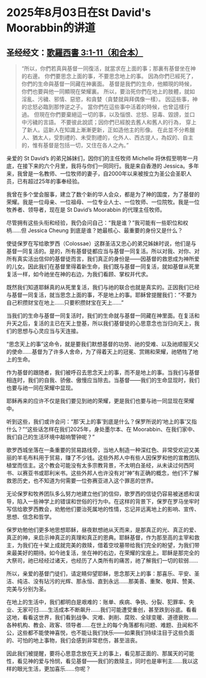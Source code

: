 # 2025年8月03日在St David's Moorabbin的讲道
## 圣经经文：[歌羅西書‬ ‭3‬:‭1‬-‭11‬（和合本）](https://bible.com/bible/46/col.3.1-11.CUNP-神)

> “所以，你們若真與基督一同復活，就當求在上面的事；那裏有基督坐在神的右邊。 你們要思念上面的事，不要思念地上的事。 因為你們已經死了，你們的生命與基督一同藏在神裏面。 基督是我們的生命，他顯現的時候，你們也要與他一同顯現在榮耀裏。 所以，要治死你們在地上的肢體，就如淫亂、污穢、邪情、惡慾，和貪婪（貪婪就與拜偶像一樣）。 因這些事，神的忿怒必臨到那悖逆之子。 當你們在這些事中活着的時候，也曾這樣行過。 但現在你們要棄絕這一切的事，以及惱恨、忿怒、惡毒、毀謗，並口中污穢的言語。 不要彼此說謊；因你們已經脫去舊人和舊人的行為， 穿上了新人。這新人在知識上漸漸更新，正如造他主的形像。 在此並不分希臘人、猶太人，受割禮的、未受割禮的，化外人、西古提人，為奴的、自主的，惟有基督是包括一切，又住在各人之內。”

亲爱的 St David’s 的弟兄姊妹们，因你们的主任牧师 Michelle 将休假至明年一月底，在接下来的六个月里，我将与你们一同同行。我是来自香港的 Jessica。多年来，我曾是一名教师、一位牧师的妻子，自2000年以来被按立为圣公会圣职人员，已有超过25年的事奉经验。

我曾在多个堂会服事，建立了数个新的华人会众，都是为了神的国度，为了基督的荣耀。我是一位母亲、一位祖母、一位专业人士、一位牧师、一位院牧。我是一位牧养者、领导者，现在是 St David’s Moorabbin 的代理主任牧师。

尽管拥有这些头衔和经验，我仍会问自己：“我是谁？”我可能有一些职位和权柄……但 Jessica Cheung 到底是谁？她最核心、最重要的身份又是什么？

使徒保罗在写给歌罗西（Colossae）这群圣洁又忠心的弟兄姊妹时说，他们是与基督一同复活的。是的，所有基督徒都应当与基督一同复活。所以对我、对你、对所有真实活出信仰的基督徒而言，我们真正的身份是——因基督的救恩成为神所爱的儿女。因此我们在基督里得着新生命，我们既与基督一同复活，就如基督从死里复活一样，如今祂坐在神的右边，为我们看顾、掌权并代求。

既然我们知道耶稣真的从死里复活，我们与祂的联合也就是真实的。正因我们已经与基督一同复活，就当思念上面的事，不是地上的事。耶稣曾提醒我们：“不要为自己积攒财宝在地上……只要积攒财宝在天上……”

当我们的生命与基督一同复活时，我们的生命就与基督一同藏在神里面。在复活和升天之后，复活的主已在天上登基，所以我们基督徒的心思意念也当归向天上，我们的思想与心灵应当与天连接。

“思念天上的事”这命令，就是要我们默想基督的功劳、祂的受难、以及祂顺服天父的使命……基督为了许多人舍命，为了得着天上的冠冕、赏赐和荣耀，祂牺牲了地上的生命。

作为基督的跟随者，我们被呼召去思念天上的事，而不是地上的事。当我们与基督相连时，我们的自我、骄傲、傲慢应当除去。当基督——我们的生命显现时，我们也要与祂一同在荣耀中显现。

耶稣再来的应许不仅是我们要见到祂的荣耀，更是我们也要与祂一同显现在荣耀中。

听到这些，我们或许会问：“那‘天上的事’到底是什么？保罗所说的‘地上的事’又指什么？”“这些话怎样在我们2025年，身处墨尔本、在 Moorabbin、在我们家中、我们自己的生活环境中敲响警钟呢？”

歌罗西城坐落在一条重要的贸易路线旁，当地人制造一种深红色、非常受欢迎又美丽的羊毛布料用于贸易，赚了不少钱。这些外邦人中有些人因保罗和他的宣教团队植堂而信主。这个教会可能没有太多宗教背景，不太明白圣经，从未读过何西阿书、以赛亚书或耶利米书。这些外邦人也许没有对“神”有正确的概念，他们不了解救恩历史，也不知道为何需要一位弥赛亚进入这个罪恶的世界。

无论保罗和牧养团队多么努力地建立他们的信仰，歌罗西的信徒仍容易被迷惑和误导，陷入一些神学上的错误和世俗的行为中。在这样的背景下，保罗在罗马坐牢时写信给歌罗西教会，劝勉他们要治死属地的性情，忘记并远离地上的影响、宣传、思想、信念和哲学。

保罗劝勉他们更多地思想耶稣，昼夜默想祂从天而来，是那真正的光、真正的爱、真正的神，来启示神真正的真理和真正的恩典。耶稣基督，作为那至高的主宰和救主，为我们在十架上成就完美的救赎，借着空坟墓带给我们完全的盼望，为我们带来最美好的期待。如今祂复活，坐在神的右边，在荣耀的宝座上。耶稣是那完全的大祭司，祂已经经过诸天，也经历了人类所有的痛苦，祂了解我们一切的软弱……

所以，亲爱的基督门徒们，请定睛仰望耶稣，思念那天上的事：那喜乐、平安、圣洁、纯洁、没有玷污的光辉、那永恒、直到永远……那美善、重聚、敬拜、赞美、完美与分别为圣。

在地上的生活中，我们都明白是艰难的：账单、疾病、争执、分裂、犯罪率、失业、无家可归……生活成本不断飙升……我们可能遭受重创，甚至跌到谷底。看看这地，看看这世界，我们看到战争、灾难、剥削、腐败、全球变暖、道德衰败……各种机构、教会、政客、领导者……在世上的每个角落都有问题、难题、丑闻和不公，这些都不能使神喜悦，也不能让我们快乐——如果我们持续注目于这些负面的、可怕的地上事物，我们会感到非常悲伤，甚至沮丧。

因此我们被提醒，要将心思意念放在天上的事上，看见那正面的、那属天的可能性，看见神的爱与怜悯，看见基督——我们的救赎主，同时也是审判主……我以这样的眼光生活，更加喜乐……你呢？

